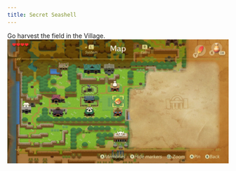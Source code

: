 ```yaml
---
title: Secret Seashell
---
```

Go harvest the field in the Village.
![Secret Seashell location](seashell_location.jpeg)
